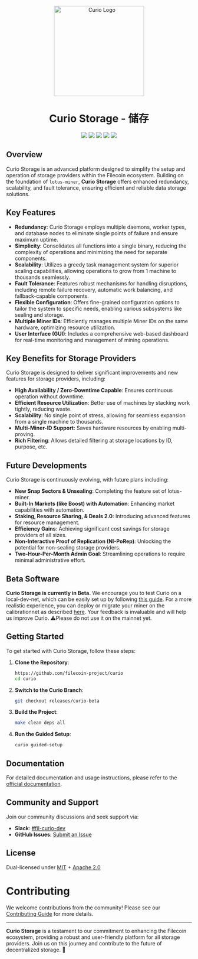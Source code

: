 <p align="center">
  <a href="https://lotus.filecoin.io/storage-providers/curio/overview/" title="Curio Docs">
    <img src="https://github.com/filecoin-project/curio/assets/63351350/a42a9baf-9091-4d3e-bb4b-088765ed8727" alt="Curio Logo" width="244" />
  </a>
</p>

<h1 align="center">Curio Storage - 储存</h1>

<p align="center">
  <a href="https://github.com/filecoin-project/lotus/actions/workflows/build.yml"><img src="https://github.com/filecoin-project/lotus/actions/workflows/build.yml/badge.svg"></a>
  <a href="https://github.com/filecoin-project/lotus/actions/workflows/check.yml"><img src="https://github.com/filecoin-project/lotus/actions/workflows/check.yml/badge.svg"></a>
  <a href="https://github.com/filecoin-project/lotus/actions/workflows/test.yml"><img src="https://github.com/filecoin-project/lotus/actions/workflows/test.yml/badge.svg"></a>
  <a href="https://goreportcard.com/report/github.com/filecoin-project/lotus"><img src="https://goreportcard.com/badge/github.com/filecoin-project/lotus" /></a>
  <a href=""><img src="https://img.shields.io/badge/golang-%3E%3D1.21.7-blue.svg" /></a>
  <br>
</p>

## Overview

Curio Storage is an advanced platform designed to simplify the setup and operation of storage providers within the Filecoin ecosystem. Building on the foundation of `lotus-miner`, **Curio Storage** offers enhanced redundancy, scalability, and fault tolerance, ensuring efficient and reliable data storage solutions.

## Key Features

- **Redundancy**: Curio Storage employs multiple daemons, worker types, and database nodes to eliminate single points of failure and ensure maximum uptime.
- **Simplicity**: Consolidates all functions into a single binary, reducing the complexity of operations and minimizing the need for separate components.
- **Scalability**: Utilizes a greedy task management system for superior scaling capabilities, allowing operations to grow from 1 machine to thousands seamlessly.
- **Fault Tolerance**: Features robust mechanisms for handling disruptions, including remote failure recovery, automatic work balancing, and fallback-capable components.
- **Flexible Configuration**: Offers fine-grained configuration options to tailor the system to specific needs, enabling various subsystems like sealing and storage.
- **Multiple Miner IDs**: Efficiently manages multiple Miner IDs on the same hardware, optimizing resource utilization.
- **User Interface (GUI)**: Includes a comprehensive web-based dashboard for real-time monitoring and management of mining operations.

## Key Benefits for Storage Providers

Curio Storage is designed to deliver significant improvements and new features for storage providers, including:

- **High Availability / Zero-Downtime Capable**: Ensures continuous operation without downtime.
- **Efficient Resource Utilization**: Better use of machines by stacking work tightly, reducing waste.
- **Scalability**: No single point of stress, allowing for seamless expansion from a single machine to thousands.
- **Multi-Miner-ID Support**: Saves hardware resources by enabling multi-proving.
- **Rich Filtering**: Allows detailed filtering at storage locations by ID, purpose, etc.

## Future Developments

Curio Storage is continuously evolving, with future plans including:

- **New Snap Sectors & Unsealing**: Completing the feature set of lotus-miner.
- **Built-In Markets (like Boost) with Automation**: Enhancing market capabilities with automation.
- **Staking, Resource Sharing, & Deals 2.0**: Introducing advanced features for resource management.
- **Efficiency Gains**: Achieving significant cost savings for storage providers of all sizes.
- **Non-Interactive Proof of Replication (NI-PoRep)**: Unlocking the potential for non-sealing storage providers.
- **Two-Hour-Per-Month Admin Goal**: Streamlining operations to require minimal administrative effort.

## **Beta Software**

**Curio Storage is currently in Beta.** We encourage you to test Curio on a local-dev-net, which can be easily set up by following [this guide](https://github.com/filecoin-project/lotus/discussions/11991). For a more realistic experience, you can deploy or migrate your miner on the calibrationnet as described [here](https://github.com/filecoin-project/lotus/discussions/11991). Your feedback is invaluable and will help us improve Curio. 
⚠️Please do not use it on the mainnet yet.

## Getting Started

To get started with Curio Storage, follow these steps:

1. **Clone the Repository**:
    ```sh
    https://github.com/filecoin-project/curio
    cd curio
    ```

2. **Switch to the Curio Branch**:
    ```sh
    git checkout releases/curio-beta
    ```

3. **Build the Project**:
    ```sh
    make clean deps all
    ```

4. **Run the Guided Setup**:
    ```sh
    curio guided-setup
    ```

## Documentation

For detailed documentation and usage instructions, please refer to the [official documentation](https://lotus.filecoin.io/storage-providers/curio/overview/).

## Community and Support

Join our community discussions and seek support via:

- **Slack**: [#fil-curio-dev](https://filecoinproject.slack.com/archives/C06GD1SS56Y)
- **GitHub Issues**: [Submit an Issue](https://github.com/filecoin-project/curio/issues/new)

## License

Dual-licensed under [MIT](https://github.com/filecoin-project/curio/blob/master/LICENSE-MIT) + [Apache 2.0](https://github.com/filecoin-project/curio/blob/master/LICENSE-APACHE)

# Contributing

We welcome contributions from the community! Please see our [Contributing Guide](CONTRIBUTING.md) for more details.

---

**Curio Storage** is a testament to our commitment to enhancing the Filecoin ecosystem, providing a robust and user-friendly platform for all storage providers. Join us on this journey and contribute to the future of decentralized storage. 💙
